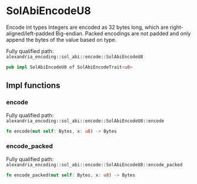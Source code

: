 # SolAbiEncodeU8

Encode int types Integers are encoded as 32 bytes long, which are right-aligned/left-padded Big-endian. Packed encodings are not padded and only append the bytes of the value based on type.

Fully qualified path: `alexandria_encoding::sol_abi::encode::SolAbiEncodeU8`

```rust
pub impl SolAbiEncodeU8 of SolAbiEncodeTrait<u8>
```

## Impl functions

### encode

Fully qualified path: `alexandria_encoding::sol_abi::encode::SolAbiEncodeU8::encode`

```rust
fn encode(mut self: Bytes, x: u8) -> Bytes
```

### encode_packed

Fully qualified path: `alexandria_encoding::sol_abi::encode::SolAbiEncodeU8::encode_packed`

```rust
fn encode_packed(mut self: Bytes, x: u8) -> Bytes
```

